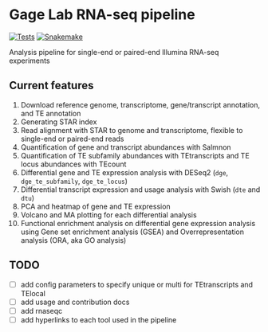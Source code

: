 # Gage Lab RNA-seq pipeline

[![Tests](https://github.com/gage-lab/rnaseq/actions/workflows/main.yml/badge.svg)](https://github.com/gage-lab/rnaseq/actions/workflows/main.yml)
[![Snakemake](https://img.shields.io/badge/snakemake-≥7.22.0-brightgreen.svg)](https://snakemake.github.io)

Analysis pipeline for single-end or paired-end Illumina RNA-seq experiments

## Current features

1. Download reference genome, transcriptome, gene/transcript annotation, and TE annotation
2. Generating STAR index
3. Read alignment with STAR to genome and transcriptome, flexible to single-end or paired-end reads
4. Quantification of gene and transcript abundances with Salmnon
5. Quantification of TE subfamily abundances with TEtranscripts and TE locus abundances with TEcount
6. Differential gene and TE expression analysis with DESeq2 (`dge`, `dge_te_subfamily`, `dge_te_locus`)
7. Differential transcript expression and usage analysis with Swish (`dte` and `dtu`)
8. PCA and heatmap of gene and TE expression
9. Volcano and MA plotting for each differential analysis
10. Functional enrichment analysis on differential gene expression analysis using Gene set enrichment analysis (GSEA) and Overrepresentation analysis (ORA, aka GO analysis)

## TODO

- [ ] add config parameters to specify unique or multi for TEtranscripts and TElocal
- [ ] add usage and contribution docs
- [ ] add rnaseqc
- [ ] add hyperlinks to each tool used in the pipeline
